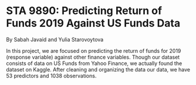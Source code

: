 # STA 9890: Predicting Return of Funds 2019 Against US Funds Data
By Sabah Javaid and Yulia Starovoytova

In this project, we are focused on predicting the return of funds for 2019 (response variable) against other finance variables. Though our dataset consists of data on US Funds from Yahoo Finance, we actually found the dataset on Kaggle. After cleaning and organizing the data our data, we have 53 predictors and 1038 observations.
